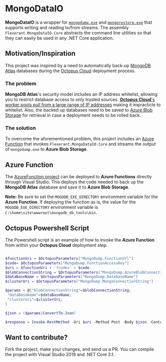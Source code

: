 # MongoDataIO

**MongoDataIO** is a wrapper for [`mongodump.exe`](https://docs.mongodb.com/database-tools/mongodump/#mongodb-binary-bin.mongodump) and [`mongorestore.exe`](https://docs.mongodb.com/database-tools/mongorestore/#mongodb-binary-bin.mongorestore) that supports writing and reading to/from streams. The assembly `Flexerant.MongoDataIO.Core` abstracts the command line utilities so that they can easily be used in any .NET Core application.

## Motivation/Inspiration

This project was inspired by a need to automatically back-up [MongoDB Atlas](https://www.mongodb.com/cloud/atlas) databases during the [Octopus Cloud](https://octopus.com/pricing/cloud) deployment process.

### The problem

**MongoDB Atlas**'s security model includes an IP address whitelist, allowing you to restrict database access to only trusted sources. [**Octopus Cloud**'s worker pools pull from a large range of IP addresses](https://help.octopus.com/t/worker-pool-ip-address-range/24242/4) making it impracticle to whitelist. Also, the backed up databases need to be saved to [Azure Blob Storage](https://azure.microsoft.com/en-ca/services/storage/blobs/) for retrieval in case a deployment needs to be rolled back.

### The solution

To overcome the aforementioned problem, this project includes an [Azure Function](https://azure.microsoft.com/en-ca/services/functions/) that invokes `Flexerant.MongoDataIO.Core` and streams the output of `mongodump.exe` to **Azure Blob Storage**.

## Azure Function

The [AzureFunction project](https://github.com/flexerant/MongoDataIO/tree/main/AzureFunction) can be deployed to **Azure Functions** directly through Visual Studio. This deploys the code needed to back up the **MongoDB Atlas** database and save it to **Azure Blob Storage**.

**Note:** Be sure to set the `MOGODB_EXE_DIRECTORY` environment variable for the **Azure Function**. If deploying the function as is, the value for the `MOGODB_EXE_DIRECTORY` environment variable is `C:\home\site\wwwroot\mongodb_db_tools\bin`.

## Octopus Powershell Script

The Powershell script is an example of how to invoke the **Azure Function** from within your **Octopus Cloud** deployment step.

```powershell

$functionUri = $OctopusParameters["MongoDump.FunctionUrl"]
$code= $OctopusParameters["MongoDump.FunctionAccessKey"]
$uri = $functionUri + '?code=' + $code
$blobConnectionString = $OctopusParameters["MongoDump.AzureBlobConnectionString"]
$dataBaseName = $OctopusParameters["MongoDump.DatabaseName"]
$clusterUri = $OctopusParameters["MongoDump.MongoConnectionString"]

$params = @{"blobConnectionString"=$blobConnectionString;
 "dataBaseName"=$dataBaseName;
 "clusterUri"=$clusterUri;
}

$json = ($params|ConvertTo-Json)

$response = Invoke-RestMethod -Uri $uri -Method Post -Body $json -ContentType "application/json"

```

## Want to contribute?

Fork the project, make your changes, and send us a PR. You can compile the project with Visual Studio 2019 and .NET Core 3.1.
